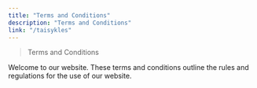 ```yaml
---
title: "Terms and Conditions"
description: "Terms and Conditions"
link: "/taisykles"
---
```


> Terms and Conditions

Welcome to our website. These terms and conditions outline the rules and regulations for the use of our website.
